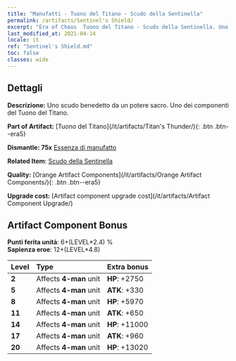 ```yaml
---
title: "Manufatti - Tuono del Titano - Scudo della Sentinella"
permalink: /artifacts/Sentinel's Shield/
excerpt: "Era of Chaos  Tuono del Titano - Scudo della Sentinella. Uno scudo benedetto da un potere sacro. Uno dei componenti del Tuono del Titano."
last_modified_at: 2021-04-14
locale: it
ref: "Sentinel's Shield.md"
toc: false
classes: wide
---
```




## Dettagli

 **Descrizione:** Uno scudo benedetto da un potere sacro. Uno dei componenti del Tuono del Titano.

 **Part of Artifact:** [Tuono del Titano](/it/artifacts/Titan's Thunder/){: .btn .btn--era5}

 **Dismantle: 75x** [Essenza di manufatto](/it/Items/con_905/)

 **Related Item**: [Scudo della Sentinella](/it/Items/art_157/)

 **Quality:** [Orange Artifact Components](/it/artifacts/Orange Artifact Components/){: .btn .btn--era5}

 **Upgrade cost:** [Artifact component upgrade cost](/it/artifacts/Artifact Component Upgrade/)

## Artifact Component Bonus

  **Punti ferita unità**: 6+(LEVEL\*2.4) %<br/>**Sapienza eroe**: 12+(LEVEL\*4.8)

  |  Level  | Type |    Extra bonus  | 
  |:--------|:-----|:----------------| 
  | **2** | Affects **4-man** unit | **HP**: +2750 | 
  | **5** | Affects **4-man** unit | **ATK**: +330 | 
  | **8** | Affects **4-man** unit | **HP**: +5970 | 
  | **11** | Affects **4-man** unit | **ATK**: +650 | 
  | **14** | Affects **4-man** unit | **HP**: +11000 | 
  | **17** | Affects **4-man** unit | **ATK**: +960 | 
  | **20** | Affects **4-man** unit | **HP**: +13020 | 
